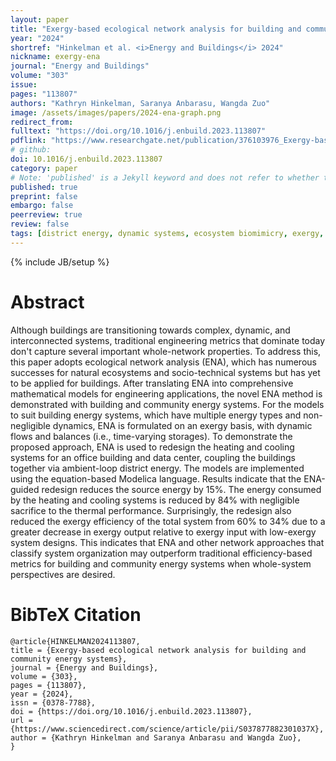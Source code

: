 ```yaml
---
layout: paper
title: "Exergy-based ecological network analysis for building and community energy systems"
year: "2024"
shortref: "Hinkelman et al. <i>Energy and Buildings</i> 2024"
nickname: exergy-ena
journal: "Energy and Buildings"
volume: "303"
issue: 
pages: "113807"
authors: "Kathryn Hinkelman, Saranya Anbarasu, Wangda Zuo"
image: /assets/images/papers/2024-ena-graph.png
redirect_from: 
fulltext: "https://doi.org/10.1016/j.enbuild.2023.113807"
pdflink: "https://www.researchgate.net/publication/376103976_Exergy-based_ecological_network_analysis_for_building_and_community_energy_systems"
# github: 
doi: 10.1016/j.enbuild.2023.113807
category: paper
# Note: 'published' is a Jekyll keyword and does not refer to whether the paper is published, but rather to whether this Markdown should be part of the rendered site.
published: true
preprint: false
embargo: false	
peerreview: true
review: false
tags: [district energy, dynamic systems, ecosystem biomimicry, exergy, graph theory, modelica]
---
```

{% include JB/setup %}

# Abstract 

Although buildings are transitioning towards complex, dynamic, and interconnected systems, 
traditional engineering metrics that dominate today don't capture several important whole-network 
properties. To address this, this paper adopts ecological network analysis (ENA), which has 
numerous successes for natural ecosystems and socio-technical systems but has yet to be applied 
for buildings. After translating ENA into comprehensive mathematical models for engineering 
applications, the novel ENA method is demonstrated with building and community energy systems. 
For the models to suit building energy systems, which have multiple energy types and non-negligible 
dynamics, ENA is formulated on an exergy basis, with dynamic flows and balances (i.e., time-varying 
storages). To demonstrate the proposed approach, ENA is used to redesign the heating and cooling 
systems for an office building and data center, coupling the buildings together via ambient-loop 
district energy. The models are implemented using the equation-based Modelica language. Results 
indicate that the ENA-guided redesign reduces the source energy by 15%. The energy consumed by 
the heating and cooling systems is reduced by 84% with negligible sacrifice to the thermal performance. 
Surprisingly, the redesign also reduced the exergy efficiency of the total system from 60% to 34% 
due to a greater decrease in exergy output relative to exergy input with low-exergy system designs. 
This indicates that ENA and other network approaches that classify system organization may outperform 
traditional efficiency-based metrics for building and community energy systems when whole-system 
perspectives are desired.

# BibTeX Citation

```
@article{HINKELMAN2024113807,
title = {Exergy-based ecological network analysis for building and community energy systems},
journal = {Energy and Buildings},
volume = {303},
pages = {113807},
year = {2024},
issn = {0378-7788},
doi = {https://doi.org/10.1016/j.enbuild.2023.113807},
url = {https://www.sciencedirect.com/science/article/pii/S037877882301037X},
author = {Kathryn Hinkelman and Saranya Anbarasu and Wangda Zuo},
}
```
